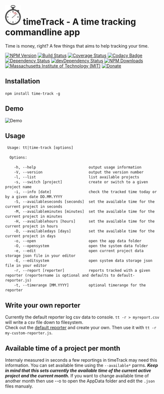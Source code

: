 # ![time-track](logo/logo-sm.png) timeTrack - A time tracking commandline app
Time is money, right? A few things that aims to help tracking your time. 

[![NPM Version](http://img.shields.io/npm/v/time-track.svg)](https://www.npmjs.org/package/time-track)
[![Build Status](https://travis-ci.org/s-a/time-track.svg)](https://travis-ci.org/s-a/time-track)
[![Coverage Status](https://coveralls.io/repos/github/s-a/time-track/badge.svg?branch=master)](https://coveralls.io/github/s-a/time-track?branch=master)
[![Codacy Badge](https://www.codacy.com/project/badge/9abe33d152db40bfa5833f2388b32646)](https://www.codacy.com/app/stephanahlf/time-track)
[![Dependency Status](https://david-dm.org/s-a/time-track.svg)](https://david-dm.org/s-a/time-track)
[![devDependency Status](https://david-dm.org/s-a/time-track/dev-status.svg)](https://david-dm.org/s-a/time-track#info=devDependencies)
[![NPM Downloads](https://img.shields.io/npm/dm/time-track.svg)](https://www.npmjs.org/package/time-track)
[![Massachusetts Institute of Technology (MIT)](https://s-a.github.io/license/img/mit.svg)](/LICENSE.md#mit)
[![Donate](http://s-a.github.io/donate/donate.svg)](http://s-a.github.io/donate/)




## Installation
```npm install time-track -g```

## Demo
![Demo](/demo.gif)

## Usage

```
 Usage: tt|time-track [options]

  Options:

    -h, --help                        output usage information
    -V, --version                     output the version number
    -l, --list                        list available projects
    -s, --switch [project]            create or switch to a given project name
    -i, --info [date]                 check the tracked time today or by a given date DD.MM.YYYY
    -S, --availableseconds [seconds]  set the available time for the current project in seconds
    -M, --availableminutes [minutes]  set the available time for the current project in minutes
    -H, --availablehours [hours]      set the available time for the current project in hours
    -D, --availabledays [days]        set the available time for the current project in days
    -o, --open                        open the app data folder
    -O, --opensystem                  open the system data folder
    -e, --edit                        open current project data storage json file in your editor
    -E, --editsystem                  open system data storage json file in your editor
    -r, --report [reporter]           reports tracked with a given reporter (reportername is optional and defaults to default-reporter.js)
    -t, --timerange [MM.YYYY]         optional timerange for the reporter
```

## Write your own reporter
Currently the default reporter log csv data to console. ```tt -r > myreport.csv``` will write a csv file down to filesystem.  
Check out the [default reporter](/lib/default-reporter.js) and create your own. Then use it with ```tt -r my-custom-reporter.js```.

## Available time of a project per month
Internaly measured in seconds a few reportings in timeTrack may need this information. You can set available time using the ```--available*``` parms. ***Keep in mind that this sets currently the available time of the current active project and the current month.*** If you want to change available time of another month then use --o to open the AppData folder and edit the ```.json``` files manualy.